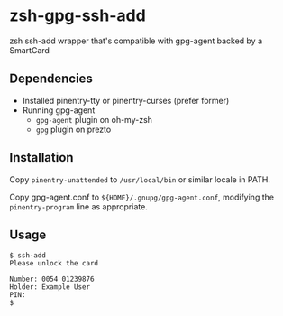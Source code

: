 # zsh-gpg-ssh-add

zsh ssh-add wrapper that's compatible with gpg-agent backed by a SmartCard

## Dependencies

- Installed pinentry-tty or pinentry-curses (prefer former)
- Running gpg-agent
  - `gpg-agent` plugin on oh-my-zsh
  - `gpg` plugin on prezto

## Installation

Copy `pinentry-unattended` to `/usr/local/bin` or similar locale in PATH.

Copy gpg-agent.conf to `${HOME}/.gnupg/gpg-agent.conf`, modifying the `pinentry-program` line as appropriate.

## Usage

```
$ ssh-add
Please unlock the card

Number: 0054 01239876
Holder: Example User
PIN:
$
```
